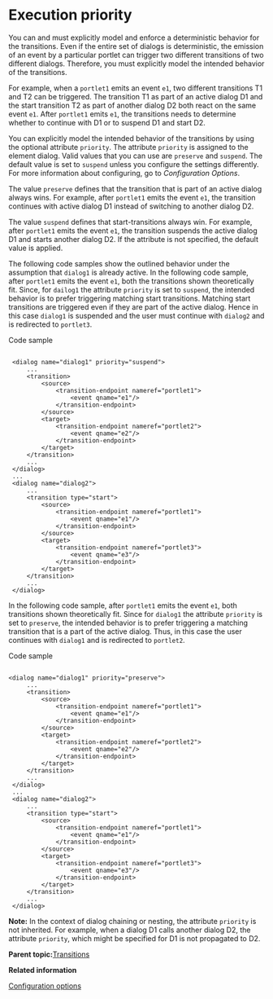 # Execution priority

You can and must explicitly model and enforce a deterministic behavior for the transitions. Even if the entire set of dialogs is deterministic, the emission of an event by a particular portlet can trigger two different transitions of two different dialogs. Therefore, you must explicitly model the intended behavior of the transitions.

For example, when a `portlet1` emits an event `e1`, two different transitions T1 and T2 can be triggered. The transition T1 as part of an active dialog D1 and the start transition T2 as part of another dialog D2 both react on the same event `e1`. After `portlet1` emits `e1`, the transitions needs to determine whether to continue with D1 or to suspend D1 and start D2.

You can explicitly model the intended behavior of the transitions by using the optional attribute `priority`. The attribute `priority` is assigned to the element dialog. Valid values that you can use are `preserve` and `suspend`. The default value is set to `suspend` unless you configure the settings differently. For more information about configuring, go to *Configuration Options*.

The value `preserve` defines that the transition that is part of an active dialog always wins. For example, after `portlet1` emits the event `e1`, the transition continues with active dialog D1 instead of switching to another dialog D2.

The value `suspend` defines that start-transitions always win. For example, after `portlet1` emits the event `e1`, the transition suspends the active dialog D1 and starts another dialog D2. If the attribute is not specified, the default value is applied.

The following code samples show the outlined behavior under the assumption that `dialog1` is already active. In the following code sample, after `portlet1` emits the event `e1`, both the transitions shown theoretically fit. Since, for `dailog1` the attribute `priority` is set to `suspend`, the intended behavior is to prefer triggering matching start transitions. Matching start transitions are triggered even if they are part of the active dialog. Hence in this case `dialog1` is suspended and the user must continue with `dialog2` and is redirected to `portlet3`.

Code sample

```

 <dialog name="dialog1" priority="suspend">
     ...
     <transition>
         <source>
             <transition-endpoint nameref="portlet1">
                 <event qname="e1"/>
             </transition-endpoint>
         </source>
         <target>
             <transition-endpoint nameref="portlet2">
                 <event qname="e2"/>
             </transition-endpoint>
         </target>
     </transition>
     ...
 </dialog>
 ...
 <dialog name="dialog2">
     ...
     <transition type="start">
         <source>
             <transition-endpoint nameref="portlet1">
                 <event qname="e1"/>
             </transition-endpoint>
         </source>
         <target>
             <transition-endpoint nameref="portlet3">
                 <event qname="e3"/>
             </transition-endpoint>
         </target>
     </transition>
     ...
 </dialog>    

```

In the following code sample, after `portlet1` emits the event `e1`, both transitions shown theoretically fit. Since for `dialog1` the attribute `priority` is set to `preserve`, the intended behavior is to prefer triggering a matching transition that is a part of the active dialog. Thus, in this case the user continues with `dialog1` and is redirected to `portlet2`.

Code sample

```

<dialog name="dialog1" priority="preserve">
     ...
     <transition>
         <source>
             <transition-endpoint nameref="portlet1">
                 <event qname="e1"/>
             </transition-endpoint>
         </source>
         <target>
             <transition-endpoint nameref="portlet2">
                 <event qname="e2"/>
             </transition-endpoint>
         </target>
     </transition>
     ...
 </dialog>
 ...
 <dialog name="dialog2">
     ...
     <transition type="start">
         <source>
             <transition-endpoint nameref="portlet1">
                 <event qname="e1"/>
             </transition-endpoint>
         </source>
         <target>
             <transition-endpoint nameref="portlet3">
                 <event qname="e3"/>
             </transition-endpoint>
         </target>
     </transition>
     ...
 </dialog>  

```

**Note:** In the context of dialog chaining or nesting, the attribute `priority` is not inherited. For example, when a dialog D1 calls another dialog D2, the attribute `priority`, which might be specified for D1 is not propagated to D2.

**Parent topic:**[Transitions](../screenflow/transitions.md)

**Related information**  


[Configuration options](../screenflow/cfg_opt.md)

